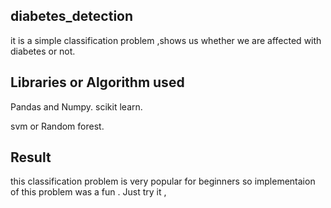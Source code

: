 ## diabetes_detection

it is a simple classification problem ,shows us whether we are affected with diabetes or not.

## Libraries or Algorithm used 

Pandas and Numpy. 
scikit learn.

svm or Random forest.


## Result

this classification problem is very popular for beginners so implementaion of this problem was a fun .
Just try it ,

